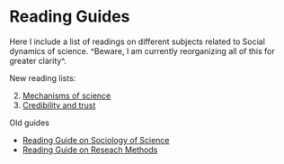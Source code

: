 # Reading Guides
Here I include a list of readings on different subjects related to Social dynamics of science. ^Beware, I am currently reorganizing all of this for greater clarity^.

New reading lists:

2. [Mechanisms of science](2-mechanisms-of-science.md)
3. [Credibility and trust](3-Credibility-and-trust.md)

Old guides

- [Reading Guide on Sociology of Science](Soc_sci.md)
- [Reading Guide on Reseach Methods](Res_methods)
